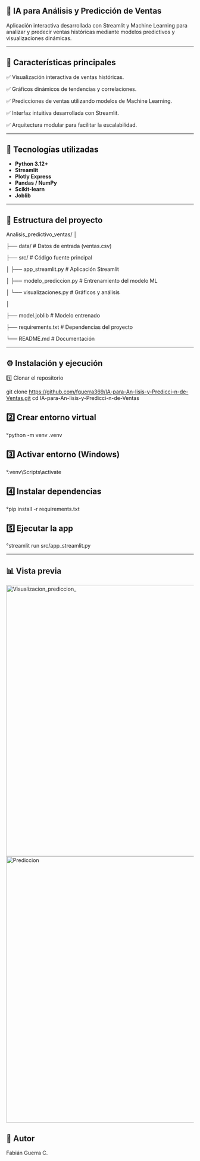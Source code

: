## 🔮 IA para Análisis y Predicción de Ventas

Aplicación interactiva desarrollada con Streamlit y Machine Learning para analizar y predecir ventas históricas mediante modelos predictivos y visualizaciones dinámicas.

---

## 🚀 Características principales

✅ Visualización interactiva de ventas históricas. 

✅ Gráficos dinámicos de tendencias y correlaciones.  

✅ Predicciones de ventas utilizando modelos de Machine Learning.

✅ Interfaz intuitiva desarrollada con Streamlit.

✅ Arquitectura modular para facilitar la escalabilidad.

---

## 🧠 Tecnologías utilizadas

- **Python 3.12+**
- **Streamlit**
- **Plotly Express**
- **Pandas / NumPy**
- **Scikit-learn**
- **Joblib**

---

## 📂 Estructura del proyecto

Analisis_predictivo_ventas/
│

├── data/ # Datos de entrada (ventas.csv)

├── src/ # Código fuente principal

│ ├── app_streamlit.py # Aplicación Streamlit

│ ├── modelo_prediccion.py # Entrenamiento del modelo ML

│ └── visualizaciones.py # Gráficos y análisis

│

├── model.joblib # Modelo entrenado

├── requirements.txt # Dependencias del proyecto

└── README.md # Documentación

----
## ⚙️ Instalación y ejecución

1️⃣ Clonar el repositorio  
 
git clone https://github.com/fguerra369/IA-para-An-lisis-y-Predicci-n-de-Ventas.git
cd IA-para-An-lisis-y-Predicci-n-de-Ventas

## 2️⃣ Crear entorno virtual
°python -m venv .venv

## 3️⃣ Activar entorno (Windows)

°.venv\Scripts\activate


## 4️⃣ Instalar dependencias

°pip install -r requirements.txt


## 5️⃣ Ejecutar la app

°streamlit run src/app_streamlit.py

----
## 📊 Vista previa

<img width="1841" height="726" alt="Visualizacion_prediccion_ " src="https://github.com/user-attachments/assets/0353e970-afb2-443c-afa7-5fc920657e5f" />


<img width="1717" height="713" alt="Prediccion" src="https://github.com/user-attachments/assets/5ffbbe00-8202-4ef1-abfc-19c3713a558a" />

## 🧩 Autor 
Fabián Guerra C.
 








